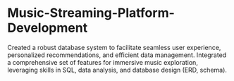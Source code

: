 # Music-Streaming-Platform-Development
Created a robust database system to facilitate seamless user experience, personalized recommendations, and efficient data management. Integrated a comprehensive set of features for immersive music exploration, leveraging skills in SQL, data analysis, and database design (ERD, schema).
